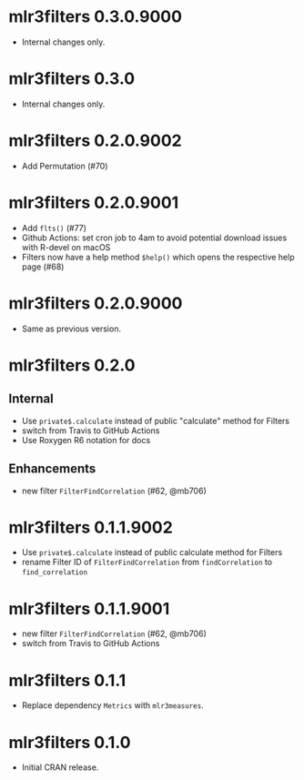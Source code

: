 # mlr3filters 0.3.0.9000

- Internal changes only.


# mlr3filters 0.3.0

- Internal changes only.


# mlr3filters 0.2.0.9002

- Add Permutation (#70)


# mlr3filters 0.2.0.9001

- Add `flts()` (#77)
- Github Actions: set cron job to 4am to avoid potential download issues with R-devel on macOS
- Filters now have a help method `$help()` which opens the respective help page (#68)


# mlr3filters 0.2.0.9000

- Same as previous version.


# mlr3filters 0.2.0

## Internal

* Use `private$.calculate` instead of public "calculate" method for Filters 
* switch from Travis to GitHub Actions
* Use Roxygen R6 notation for docs

## Enhancements

* new filter `FilterFindCorrelation` (#62, @mb706)


# mlr3filters 0.1.1.9002

* Use `private$.calculate` instead of public calculate method for Filters 
* rename Filter ID of `FilterFindCorrelation` from `findCorrelation` to `find_correlation`


# mlr3filters 0.1.1.9001

* new filter `FilterFindCorrelation` (#62, @mb706)
* switch from Travis to GitHub Actions


# mlr3filters 0.1.1

* Replace dependency `Metrics` with `mlr3measures`.

# mlr3filters 0.1.0

* Initial CRAN release.
